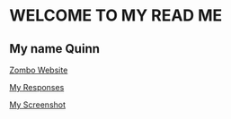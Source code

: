# WELCOME TO MY READ ME
## My name Quinn

[Zombo Website](https://http://zombo.com/)

[My Responses](./responses.txt)

[My Screenshot](./Screenshot.PNG)
